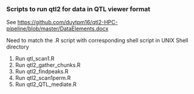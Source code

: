 ### Scripts to run qtl2 for data in QTL viewer format 
 
 
See 
https://github.com/duytpm16/qtl2-HPC-pipeline/blob/master/DataElements.docx



Need to match the .R script with corresponding shell script in UNIX Shell directory



1. Run qtl_scan1.R
2. Run qtl2_gather_chunks.R
3. Run qtl2_findpeaks.R
4. Run qtl2_scan1perm.R
5. Run qtl2_QTL_mediate.R 
